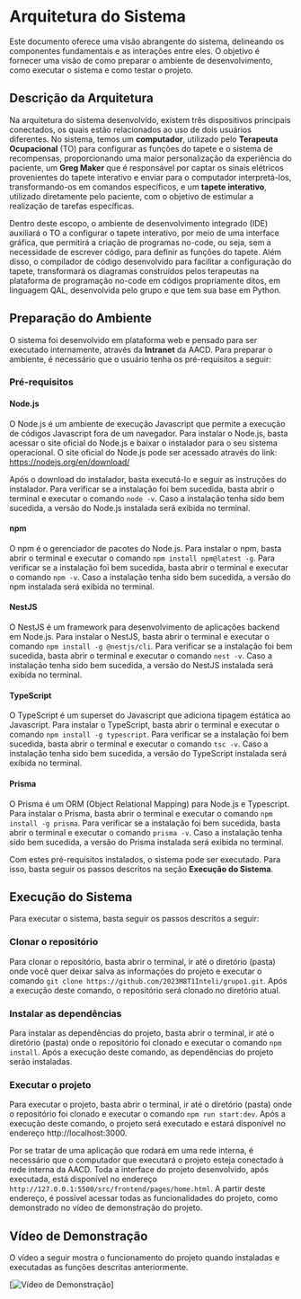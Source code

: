 # Arquitetura do Sistema
Este documento oferece uma visão abrangente do sistema, delineando os componentes fundamentais e as interações entre eles. O objetivo é fornecer uma visão de como preparar o ambiente de desenvolvimento, como executar o sistema e como testar o projeto.

## Descrição da Arquitetura
Na arquitetura do sistema desenvolvido, existem três dispositivos principais conectados, os quais estão relacionados ao uso de dois usuários diferentes. No sistema, temos um **computador**, utilizado pelo **Terapeuta Ocupacional** (TO) para configurar as funções do tapete e o sistema de recompensas, proporcionando uma maior personalização da experiência do paciente, um **Greg Maker** que é responsável por captar os sinais elétricos provenientes do tapete interativo e enviar para o computador interpretá-los, transformando-os em comandos específicos, e um **tapete interativo**, utilizado diretamente pelo paciente, com o objetivo de estimular a realização de tarefas específicas.

Dentro deste escopo, o ambiente de desenvolvimento integrado (IDE) auxiliará o TO a configurar o tapete interativo, por meio de uma interface gráfica, que permitirá a criação de programas no-code, ou seja, sem a necessidade de escrever código, para definir as funções do tapete. Além disso, o compilador de código desenvolvido para facilitar a configuração do tapete, transformará os diagramas construídos pelos terapeutas na plataforma de programação no-code em códigos propriamente ditos, em linguagem QAL, desenvolvida pelo grupo e que tem sua base em Python.

## Preparação do Ambiente
O sistema foi desenvolvido em plataforma web e pensado para ser executado internamente, através da **Intranet** da AACD. Para preparar o ambiente, é necessário que o usuário tenha os pré-requisitos a seguir:

### Pré-requisitos
#### Node.js
O Node.js é um ambiente de execução Javascript que permite a execução de códigos Javascript fora de um navegador. Para instalar o Node.js, basta acessar o site oficial do Node.js e baixar o instalador para o seu sistema operacional. O site oficial do Node.js pode ser acessado através do link: https://nodejs.org/en/download/

Após o download do instalador, basta executá-lo e seguir as instruções do instalador. Para verificar se a instalação foi bem sucedida, basta abrir o terminal e executar o comando `node -v`. Caso a instalação tenha sido bem sucedida, a versão do Node.js instalada será exibida no terminal.

#### npm
O npm é o gerenciador de pacotes do Node.js. Para instalar o npm, basta abrir o terminal e executar o comando `npm install npm@latest -g`. Para verificar se a instalação foi bem sucedida, basta abrir o terminal e executar o comando `npm -v`. Caso a instalação tenha sido bem sucedida, a versão do npm instalada será exibida no terminal.

#### NestJS
O NestJS é um framework para desenvolvimento de aplicações backend em Node.js. Para instalar o NestJS, basta abrir o terminal e executar o comando `npm install -g @nestjs/cli`. Para verificar se a instalação foi bem sucedida, basta abrir o terminal e executar o comando `nest -v`. Caso a instalação tenha sido bem sucedida, a versão do NestJS instalada será exibida no terminal.

#### TypeScript
O TypeScript é um superset do Javascript que adiciona tipagem estática ao Javascript. Para instalar o TypeScript, basta abrir o terminal e executar o comando `npm install -g typescript`. Para verificar se a instalação foi bem sucedida, basta abrir o terminal e executar o comando `tsc -v`. Caso a instalação tenha sido bem sucedida, a versão do TypeScript instalada será exibida no terminal.

#### Prisma
O Prisma é um ORM (Object Relational Mapping) para Node.js e Typescript. Para instalar o Prisma, basta abrir o terminal e executar o comando `npm install -g prisma`. Para verificar se a instalação foi bem sucedida, basta abrir o terminal e executar o comando `prisma -v`. Caso a instalação tenha sido bem sucedida, a versão do Prisma instalada será exibida no terminal.

Com estes pré-requisitos instalados, o sistema pode ser executado. Para isso, basta seguir os passos descritos na seção **Execução do Sistema**.

## Execução do Sistema
Para executar o sistema, basta seguir os passos descritos a seguir:

### Clonar o repositório
Para clonar o repositório, basta abrir o terminal, ir até o diretório (pasta) onde você quer deixar salva as informações do projeto e executar o comando `git clone https://github.com/2023M8T1Inteli/grupo1.git`. Após a execução deste comando, o repositório será clonado no diretório atual.

### Instalar as dependências
Para instalar as dependências do projeto, basta abrir o terminal, ir até o diretório (pasta) onde o repositório foi clonado e executar o comando `npm install`. Após a execução deste comando, as dependências do projeto serão instaladas.

### Executar o projeto
Para executar o projeto, basta abrir o terminal, ir até o diretório (pasta) onde o repositório foi clonado e executar o comando `npm run start:dev`. Após a execução deste comando, o projeto será executado e estará disponível no endereço http://localhost:3000.

Por se tratar de uma aplicação que rodará em uma rede interna, é necessário que o computador que executará o projeto esteja conectado à rede interna da AACD. Toda a interface do projeto desenvolvido, após executada, está disponível no endereço `http://127.0.0.1:5500/src/frontend/pages/home.html`. A partir deste endereço, é possível acessar todas as funcionalidades do projeto, como demonstrado no vídeo de demonstração do projeto.


## Vídeo de Demonstração
O vídeo a seguir mostra o funcionamento do projeto quando instaladas e executadas as funções descritas anteriormente.

[![Vídeo de Demonstração](https://drive.google.com/file/d/14UiRydGiY8HJWlW8AmXfx9uidy6iJiSO/view?usp=drive_link)]
